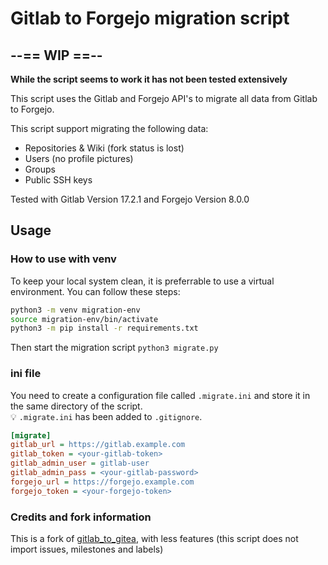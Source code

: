 # Gitlab to Forgejo migration script

## --== WIP ==--

**While the script seems to work it has not been tested extensively**

This script uses the Gitlab and Forgejo API's to migrate all data from Gitlab to Forgejo.

This script support migrating the following data:

* Repositories & Wiki (fork status is lost)
* Users (no profile pictures)
* Groups
* Public SSH keys

Tested with Gitlab Version 17.2.1 and Forgejo Version 8.0.0

## Usage

### How to use with venv

To keep your local system clean, it is preferrable to use a virtual environment.
You can follow these steps:

```bash
python3 -m venv migration-env
source migration-env/bin/activate
python3 -m pip install -r requirements.txt
```

Then start the migration script `python3 migrate.py`

### ini file

You need to create a configuration file called `.migrate.ini` and store it in the same directory of the script.  
:bulb: `.migrate.ini` has been added to `.gitignore`.

```ini
[migrate]
gitlab_url = https://gitlab.example.com
gitlab_token = <your-gitlab-token>
gitlab_admin_user = gitlab-user
gitlab_admin_pass = <your-gitlab-password>
forgejo_url = https://forgejo.example.com
forgejo_token = <your-forgejo-token>
```

### Credits and fork information

This is a fork of [gitlab_to_gitea](https://git.autonomic.zone/kawaiipunk/gitlab-to-gitea.git), with less features (this script does not import issues, milestones and labels)
